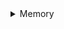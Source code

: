 <details>
<summary>Memory</summary>

  <ul>
    <a href="memmove.html">Move</a>
  </ul>
  
</details>
